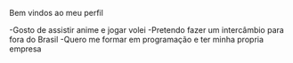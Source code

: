 Bem vindos ao meu perfil

-Gosto de assistir anime e jogar volei
-Pretendo fazer um intercâmbio para fora do Brasil
-Quero me formar em programação e ter minha propria empresa


<!---
Gustavoafonso1B/Gustavoafonso1B is a ✨ special ✨ repository because its `README.md` (this file) appears on your GitHub profile.
You can click the Preview link to take a look at your changes.
--->
